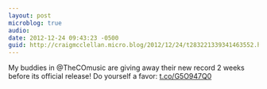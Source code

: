 ```yaml
---
layout: post
microblog: true
audio: 
date: 2012-12-24 09:43:23 -0500
guid: http://craigmcclellan.micro.blog/2012/12/24/t283221339341463552.html
---
```

My buddies in @TheCOmusic are giving away their new record 2 weeks before its official release! Do yourself a favor: [t.co/G5O947Q0](http://t.co/G5O947Q0)

